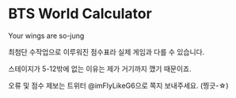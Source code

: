 # BTS World Calculator

Your wings are so-jung

최첨단 수작업으로 이루워진 점수표라 실제 게임과 다를 수 있습니다.

스테이지가 5-12밖에 없는 이유는 제가 거기까지 깼기 때문이죠.

오류 및 점수 제보는 트위터 @imFlyLikeG6으로 쪽지 보내주세요. (찡긋-☆)
